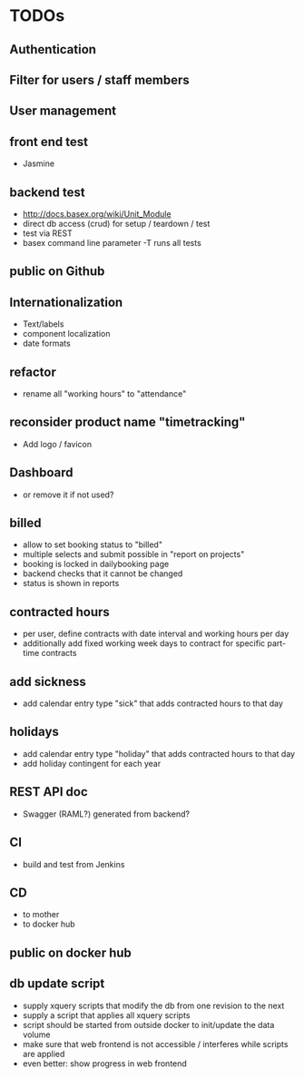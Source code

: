 # TODOs

## Authentication

## Filter for users / staff members

## User management

## front end test
* Jasmine

## backend test
* http://docs.basex.org/wiki/Unit_Module
* direct db access (crud) for setup / teardown / test
* test via REST
* basex command line parameter -T runs all tests

## public on Github

## Internationalization
* Text/labels
* component localization
* date formats

## refactor
* rename all "working hours" to "attendance"

## reconsider product name "timetracking"
* Add logo / favicon

## Dashboard
* or remove it if not used?

## billed
* allow to set booking status to "billed"
 * multiple selects and submit possible in "report on projects"
 * booking is locked in dailybooking page
 * backend checks that it cannot be changed
 * status is shown in reports

## contracted hours
* per user, define contracts with date interval and working hours per day
* additionally add fixed working week days to contract for specific part-time contracts

## add sickness
* add calendar entry type "sick" that adds contracted hours to that day

## holidays
* add calendar entry type "holiday" that adds contracted hours to that day
* add holiday contingent for each year

## REST API doc
* Swagger (RAML?) generated from backend?

## CI
* build and test from Jenkins

## CD
* to mother
* to docker hub

## public on docker hub

## db update script
* supply xquery scripts that modify the db from one revision to the next
* supply a script that applies all xquery scripts
* script should be started from outside docker to init/update the data volume
* make sure that web frontend is not accessible / interferes while scripts are applied
 * even better: show progress in web frontend
